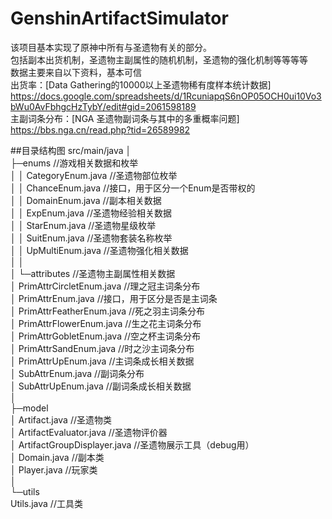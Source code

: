 # GenshinArtifactSimulator 
该项目基本实现了原神中所有与圣遗物有关的部分。  
包括副本出货机制，圣遗物主副属性的随机机制，圣遗物的强化机制等等等等  
数据主要来自以下资料，基本可信  
出货率：[Data Gathering的10000以上圣遗物稀有度样本统计数据]  https://docs.google.com/spreadsheets/d/1RcuniapqS6nOP05OCH0ui10Vo3bWu0AvFbhgcHzTybY/edit#gid=2061598189  
主副词条分布：[NGA 圣遗物副词条与其中的多重概率问题] https://bbs.nga.cn/read.php?tid=26589982

##目录结构图
src/main/java
│  
├─enums   									//游戏相关数据和枚举  
│  │  CategoryEnum.java						//圣遗物部位枚举  
│  │  ChanceEnum.java						//接口，用于区分一个Enum是否带权的  
│  │  DomainEnum.java						//副本相关数据  
│  │  ExpEnum.java							//圣遗物经验相关数据  
│  │  StarEnum.java							//圣遗物星级枚举  
│  │  SuitEnum.java							//圣遗物套装名称枚举  
│  │  UpMultiEnum.java						//圣遗物强化相关数据  
│  │    
│  └─attributes								//圣遗物主副属性相关数据  
│          PrimAttrCircletEnum.java			//理之冠主词条分布  
│          PrimAttrEnum.java				//接口，用于区分是否是主词条  
│          PrimAttrFeatherEnum.java			//死之羽主词条分布  
│          PrimAttrFlowerEnum.java			//生之花主词条分布  
│          PrimAttrGobletEnum.java			//空之杯主词条分布  
│          PrimAttrSandEnum.java			//时之沙主词条分布  
│          PrimAttrUpEnum.java				//主词条成长相关数据  
│          SubAttrEnum.java					//副词条分布  
│          SubAttrUpEnum.java				//副词条成长相关数据  
│          
├─model										
│      Artifact.java						//圣遗物类  
│      ArtifactEvaluator.java				//圣遗物评价器  
│      ArtifactGroupDisplayer.java			//圣遗物展示工具（debug用）  
│      Domain.java							//副本类  
│      Player.java							//玩家类  
│      
└─utils  
        Utils.java							//工具类  
        
